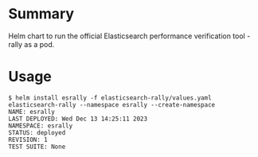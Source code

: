 Summary
=======
Helm chart to run the official Elasticsearch performance verification tool - rally as a pod.

Usage
=====
```
$ helm install esrally -f elasticsearch-rally/values.yaml elasticsearch-rally --namespace esrally --create-namespace
NAME: esrally
LAST DEPLOYED: Wed Dec 13 14:25:11 2023
NAMESPACE: esrally
STATUS: deployed
REVISION: 1
TEST SUITE: None
```

